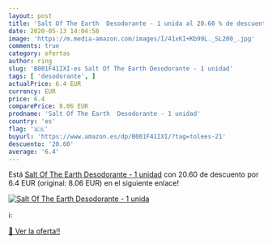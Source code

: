 ```yaml
---
layout: post
title: 'Salt Of The Earth  Desodorante - 1 unida al 20.60 % de descuento'
date: 2020-05-13 14:04:58
image: 'https://m.media-amazon.com/images/I/41xKI+Kb99L._SL200_.jpg'
comments: true
category: ofertas
author: ring
slug: 'B001F41IXI-es Salt Of The Earth Desodorante - 1 unidad'
tags: [ 'desodorante', ]
actualPrice: 6.4 EUR
currency: EUR
price: 6.4
comparePrice: 8.06 EUR
prodname: 'Salt Of The Earth  Desodorante - 1 unidad'
country: 'es'
flag: '🇪🇸'
buyurl: 'https://www.amazon.es/dp/B001F41IXI/?tag=tolees-21'
descuento: '20.60'
average: '6.4'
---
```


Está [Salt Of The Earth  Desodorante - 1 unidad](https://www.amazon.es/dp/B001F41IXI/?tag=tolees-21) con 20.60 de descuento por 6.4 EUR (original: 8.06 EUR) en el siguiente enlace!

[![Salt Of The Earth  Desodorante - 1 unida](https://m.media-amazon.com/images/I/41xKI+Kb99L._SL200_.jpg)](https://www.amazon.es/dp/B001F41IXI/?tag=tolees-21)

ℹ️:


[🛒 Ver la oferta!!](https://www.amazon.es/dp/B001F41IXI/?tag=tolees-21)
